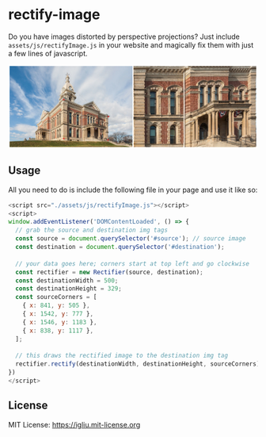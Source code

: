 rectify-image
==

Do you have images distorted by perspective projections? Just include `assets/js/rectifyImage.js` in your website and magically fix them with just a few lines of javascript.

![example-rectified-image](https://raw.githubusercontent.com/turbomaze/rectify-image/master/demo.png)

## Usage

All you need to do is include the following file in your page and use it like so:

```javascript
<script src="./assets/js/rectifyImage.js"></script>
<script>
window.addEventListener('DOMContentLoaded', () => {
  // grab the source and destination img tags
  const source = document.querySelector('#source'); // source image
  const destination = document.querySelector('#destination');

  // your data goes here; corners start at top left and go clockwise
  const rectifier = new Rectifier(source, destination);
  const destinationWidth = 500;
  const destinationHeight = 329;
  const sourceCorners = [
    { x: 841, y: 505 },
    { x: 1542, y: 777 },
    { x: 1546, y: 1183 },
    { x: 838, y: 1117 },
  ];

  // this draws the rectified image to the destination img tag
  rectifier.rectify(destinationWidth, destinationHeight, sourceCorners);
})
</script>
```

## License

MIT License: https://igliu.mit-license.org
